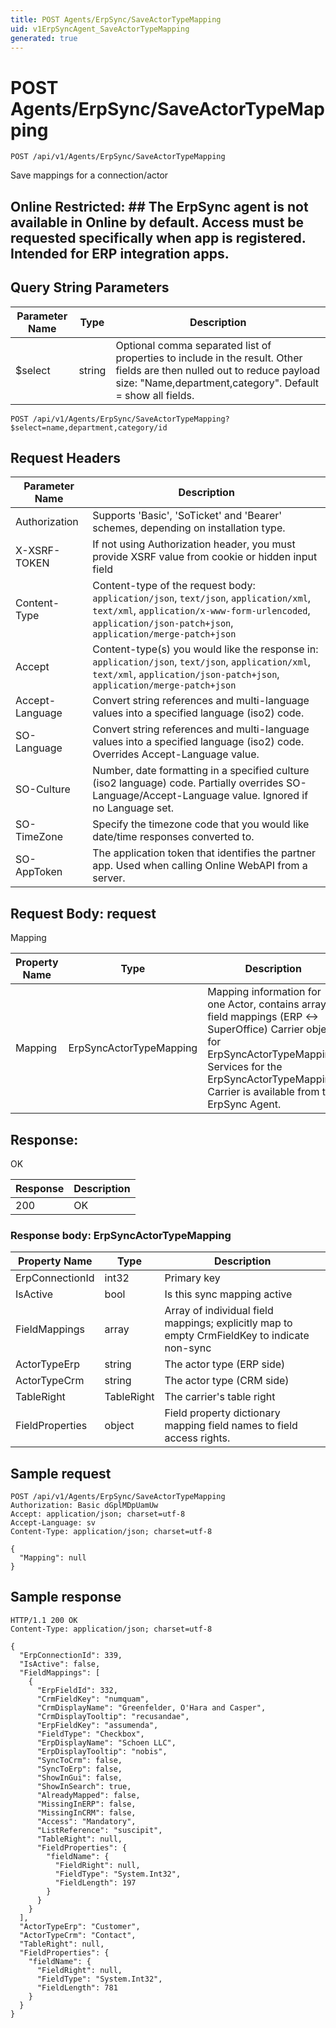 ```yaml
---
title: POST Agents/ErpSync/SaveActorTypeMapping
uid: v1ErpSyncAgent_SaveActorTypeMapping
generated: true
---
```


# POST Agents/ErpSync/SaveActorTypeMapping

```http
POST /api/v1/Agents/ErpSync/SaveActorTypeMapping
```

Save mappings for a connection/actor


## Online Restricted: ## The ErpSync agent is not available in Online by default. Access must be requested specifically when app is registered. Intended for ERP integration apps.






## Query String Parameters

| Parameter Name | Type |  Description |
|----------------|------|--------------|
| $select | string |  Optional comma separated list of properties to include in the result. Other fields are then nulled out to reduce payload size: "Name,department,category". Default = show all fields. |

```http
POST /api/v1/Agents/ErpSync/SaveActorTypeMapping?$select=name,department,category/id
```


## Request Headers

| Parameter Name | Description |
|----------------|-------------|
| Authorization  | Supports 'Basic', 'SoTicket' and 'Bearer' schemes, depending on installation type. |
| X-XSRF-TOKEN   | If not using Authorization header, you must provide XSRF value from cookie or hidden input field |
| Content-Type | Content-type of the request body: `application/json`, `text/json`, `application/xml`, `text/xml`, `application/x-www-form-urlencoded`, `application/json-patch+json`, `application/merge-patch+json` |
| Accept         | Content-type(s) you would like the response in: `application/json`, `text/json`, `application/xml`, `text/xml`, `application/json-patch+json`, `application/merge-patch+json` |
| Accept-Language | Convert string references and multi-language values into a specified language (iso2) code. |
| SO-Language | Convert string references and multi-language values into a specified language (iso2) code. Overrides Accept-Language value. |
| SO-Culture | Number, date formatting in a specified culture (iso2 language) code. Partially overrides SO-Language/Accept-Language value. Ignored if no Language set. |
| SO-TimeZone | Specify the timezone code that you would like date/time responses converted to. |
| SO-AppToken | The application token that identifies the partner app. Used when calling Online WebAPI from a server. |

## Request Body: request 

Mapping 

| Property Name | Type |  Description |
|----------------|------|--------------|
| Mapping | ErpSyncActorTypeMapping | Mapping information for one Actor, contains array of field mappings (ERP &lt;-&gt; SuperOffice) <para /> Carrier object for ErpSyncActorTypeMapping. Services for the ErpSyncActorTypeMapping Carrier is available from the <see cref="T:SuperOffice.CRM.Services.IErpSyncAgent">ErpSync Agent</see>. |

## Response:

OK

| Response | Description |
|----------------|-------------|
| 200 | OK |

### Response body: ErpSyncActorTypeMapping

| Property Name | Type |  Description |
|----------------|------|--------------|
| ErpConnectionId | int32 | Primary key |
| IsActive | bool | Is this sync mapping active |
| FieldMappings | array | Array of individual field mappings; explicitly map to empty CrmFieldKey to indicate non-sync |
| ActorTypeErp | string | The actor type (ERP side) |
| ActorTypeCrm | string | The actor type (CRM side) |
| TableRight | TableRight | The carrier's table right |
| FieldProperties | object | Field property dictionary mapping field names to field access rights. |

## Sample request

```http!
POST /api/v1/Agents/ErpSync/SaveActorTypeMapping
Authorization: Basic dGplMDpUamUw
Accept: application/json; charset=utf-8
Accept-Language: sv
Content-Type: application/json; charset=utf-8

{
  "Mapping": null
}
```

## Sample response

```http_
HTTP/1.1 200 OK
Content-Type: application/json; charset=utf-8

{
  "ErpConnectionId": 339,
  "IsActive": false,
  "FieldMappings": [
    {
      "ErpFieldId": 332,
      "CrmFieldKey": "numquam",
      "CrmDisplayName": "Greenfelder, O'Hara and Casper",
      "CrmDisplayTooltip": "recusandae",
      "ErpFieldKey": "assumenda",
      "FieldType": "Checkbox",
      "ErpDisplayName": "Schoen LLC",
      "ErpDisplayTooltip": "nobis",
      "SyncToCrm": false,
      "SyncToErp": false,
      "ShowInGui": false,
      "ShowInSearch": true,
      "AlreadyMapped": false,
      "MissingInERP": false,
      "MissingInCRM": false,
      "Access": "Mandatory",
      "ListReference": "suscipit",
      "TableRight": null,
      "FieldProperties": {
        "fieldName": {
          "FieldRight": null,
          "FieldType": "System.Int32",
          "FieldLength": 197
        }
      }
    }
  ],
  "ActorTypeErp": "Customer",
  "ActorTypeCrm": "Contact",
  "TableRight": null,
  "FieldProperties": {
    "fieldName": {
      "FieldRight": null,
      "FieldType": "System.Int32",
      "FieldLength": 781
    }
  }
}
```